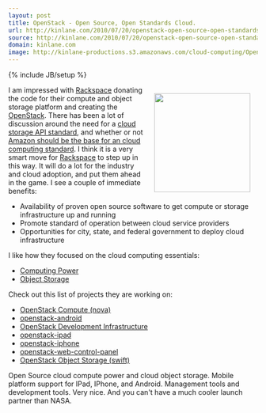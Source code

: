 ```yaml
---
layout: post
title: OpenStack - Open Source, Open Standards Cloud.
url: http://kinlane.com/2010/07/20/openstack-open-source-open-standards-cloud/
source: http://kinlane.com/2010/07/20/openstack-open-source-open-standards-cloud/
domain: kinlane.com
image: http://kinlane-productions.s3.amazonaws.com/cloud-computing/OpenStack_200.jpeg
---
```

{% include JB/setup %}<p><!DOCTYPE html PUBLIC "-//W3C//DTD XHTML 1.0 Transitional//EN"
    "http://www.w3.org/TR/xhtml1/DTD/xhtml1-transitional.dtd">
<html xmlns="http://www.w3.org/1999/xhtml">
  <head>
    <title></title>
  </head>
  <body>
    <img class="alignnone" style="padding: 15px;" title="OpenStack" src="http://kinlane-productions.s3.amazonaws.com/cloud-computing/OpenStack_200.jpeg" alt="" width="194" height="200" align=
    "right" />I am impressed with <a href="http://www.rackspace.com/index.php" target="_blank">Rackspace</a> donating the code for their compute and object storage platform and creating the <a href=
    "http://www.openstack.org/index.php" target="_blank">OpenStack</a>. There has been a lot of discussion around the need for a <a href=
    "http://www.kinlane.com/2010/06/cloud-storage-api-standard/">cloud storage API standard</a>, and whether or not <a href=
    "http://www.readwriteweb.com/cloud/2010/07/cloud-community-debates-is-ama.php" target="_blank">Amazon should be the base for an cloud computing standard</a>. I think it is a very smart move for
    <a href="http://www.rackspace.com/index.php" target="_blank">Rackspace</a> to step up in this way. It will do a lot for the industry and cloud adoption, and put them ahead in the game. I see a
    couple of immediate benefits:
    <ul class="mainlist">
      <li>Availability of proven open source software to get compute or storage infrastructure up and running
      </li>
      <li>Promote standard of operation between cloud service providers
      </li>
      <li>Opportunities for city, state, and federal government to deploy cloud infrastructure
      </li>
    </ul>I like how they focused on the cloud computing essentials:
    <ul class="mainlist">
      <li>
        <a href="http://www.openstack.org/projects/compute/" target="_blank">Computing Power</a>
      </li>
      <li>
        <a href="http://www.openstack.org/projects/storage/" target="_blank">Object Storage</a>
      </li>
    </ul>Check out this list of projects they are working on:
    <ul class="mainlist">
      <li>
        <a href="https://launchpad.net/nova" target="_blank">OpenStack Compute (nova)</a>
      </li>
      <li>
        <a href="https://launchpad.net/openstack-android" target="_blank">openstack-android</a>
      </li>
      <li>
        <a href="https://launchpad.net/openstack-devel" target="_blank">OpenStack Development Infrastructure</a>
      </li>
      <li>
        <a href="https://launchpad.net/openstack-ipad" target="_blank">openstack-ipad</a>
      </li>
      <li>
        <a href="https://launchpad.net/openstack-iphone" target="_blank">openstack-iphone</a>
      </li>
      <li>
        <a href="https://launchpad.net/openstack-web-control-panel" target="_blank">openstack-web-control-panel</a>
      </li>
      <li>
        <a href="https://launchpad.net/swift" target="_blank">OpenStack Object Storage (swift)</a>
      </li>
    </ul>Open Source cloud compute power and cloud object storage. Mobile platform support for IPad, IPhone, and Android. Management tools and development tools. Very nice. And you can't have a much
    cooler launch partner than NASA.
  </body>
</html></p>
